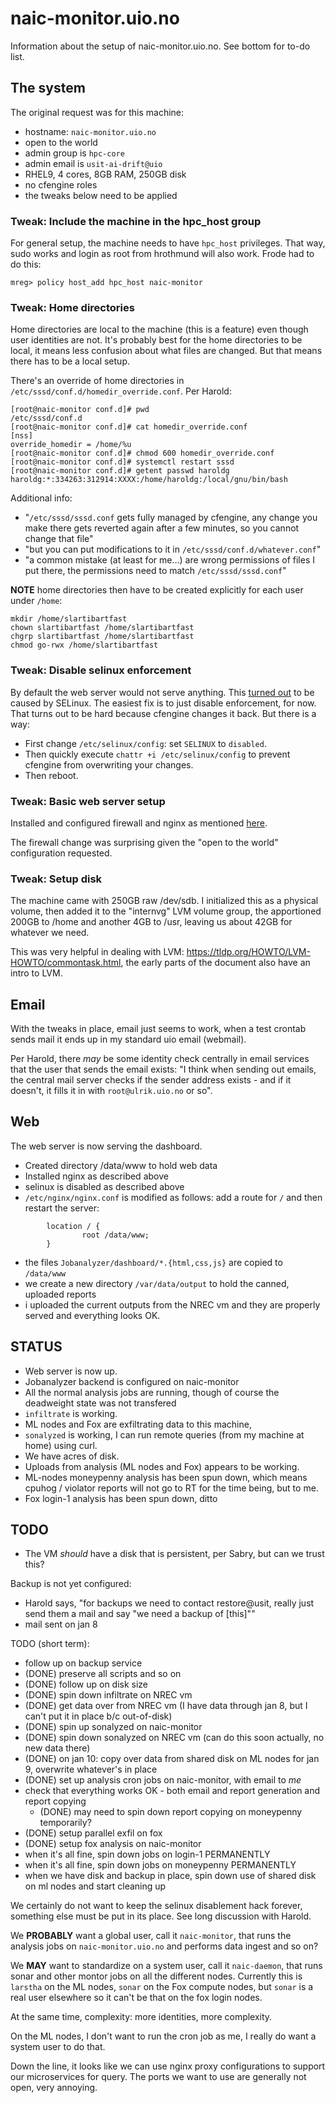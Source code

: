 # naic-monitor.uio.no

Information about the setup of naic-monitor.uio.no.  See bottom for to-do list.

## The system

The original request was for this machine:

- hostname: `naic-monitor.uio.no`
- open to the world
- admin group is `hpc-core`
- admin email is `usit-ai-drift@uio`
- RHEL9, 4 cores, 8GB RAM, 250GB disk
- no cfengine roles
- the tweaks below need to be applied

### Tweak: Include the machine in the hpc_host group

For general setup, the machine needs to have `hpc_host` privileges.  That way, sudo works and login
as root from hrothmund will also work.  Frode had to do this:

```
mreg> policy host_add hpc_host naic-monitor
```

### Tweak: Home directories

Home directories are local to the machine (this is a feature) even though user identities are not.
It's probably best for the home directories to be local, it means less confusion about what files
are changed.  But that means there has to be a local setup.

There's an override of home directories in `/etc/sssd/conf.d/homedir_override.conf`.  Per Harold:
```
[root@naic-monitor conf.d]# pwd
/etc/sssd/conf.d
[root@naic-monitor conf.d]# cat homedir_override.conf
[nss]
override_homedir = /home/%u
[root@naic-monitor conf.d]# chmod 600 homedir_override.conf
[root@naic-monitor conf.d]# systemctl restart sssd
[root@naic-monitor conf.d]# getent passwd haroldg
haroldg:*:334263:312914:XXXX:/home/haroldg:/local/gnu/bin/bash
```

Additional info:
- "`/etc/sssd/sssd.conf` gets fully managed by cfengine, any change you make there gets reverted again after a few minutes, so you cannot change that file"
- "but you can put modifications to it in `/etc/sssd/conf.d/whatever.conf`"
- "a common mistake (at least for me...) are wrong permissions of files I put there, the permissions need to match `/etc/sssd/sssd.conf`"

**NOTE** home directories then have to be created explicitly for each user under `/home`:
```
mkdir /home/slartibartfast
chown slartibartfast /home/slartibartfast
chgrp slartibartfast /home/slartibartfast
chmod go-rwx /home/slartibartfast
```

### Tweak: Disable selinux enforcement

By default the web server would not serve anything.  This [turned
out](https://stackoverflow.com/questions/25774999/nginx-stat-failed-13-permission-denied) to be
caused by SELinux.  The easiest fix is to just disable enforcement, for now.  That turns out to be
hard because cfengine changes it back.  But there is a way:

- First change `/etc/selinux/config`: set `SELINUX` to `disabled`.
- Then quickly execute `chattr +i /etc/selinux/config` to prevent cfengine from overwriting your changes.
- Then reboot.

### Tweak: Basic web server setup

Installed and configured firewall and nginx as mentioned [here](https://access.redhat.com/documentation/en-us/red_hat_enterprise_linux/9/html/deploying_web_servers_and_reverse_proxies/setting-up-and-configuring-nginx_deploying-web-servers-and-reverse-proxies).

The firewall change was surprising given the "open to the world" configuration requested.

### Tweak: Setup disk

The machine came with 250GB raw /dev/sdb.  I initialized this as a physical volume, then added it to
the "internvg" LVM volume group, the apportioned 200GB to /home and another 4GB to /usr, leaving us
about 42GB for whatever we need.

This was very helpful in dealing with LVM: https://tldp.org/HOWTO/LVM-HOWTO/commontask.html, the early
parts of the document also have an intro to LVM.

## Email

With the tweaks in place, email just seems to work, when a test crontab sends mail it ends up in my
standard uio email (webmail).

Per Harold, there *may* be some identity check centrally in email services that the user that sends
the email exists: "I think when sending out emails, the central mail server checks if the sender
address exists - and if it doesn't, it fills it in with `root@ulrik.uio.no` or so".

## Web

The web server is now serving the dashboard.

- Created directory /data/www to hold web data
- Installed nginx as described above
- selinux is disabled as described above
- `/etc/nginx/nginx.conf` is modified as follows: add a route for `/` and then restart the server:
```
        location / {
                root /data/www;
        }
```
- the files `Jobanalyzer/dashboard/*.{html,css,js}` are copied to `/data/www`
- we create a new directory `/var/data/output` to hold the canned, uploaded reports
- i uploaded the current outputs from the NREC vm and they are properly served and everything looks OK.

## STATUS

* Web server is now up.
* Jobanalyzer backend is configured on naic-monitor
* All the normal analysis jobs are running, though of course the deadweight state was not transfered
* `infiltrate` is working.
* ML nodes and Fox are exfiltrating data to this machine,
* `sonalyzed` is working, I can run remote queries (from my machine at home) using curl.
* We have acres of disk.
* Uploads from analysis (ML nodes and Fox) appears to be working.
* ML-nodes moneypenny analysis has been spun down, which means cpuhog / violator reports will not go to RT for the time being, but to me.
* Fox login-1 analysis has been spun down, ditto

## TODO

* The VM *should* have a disk that is persistent, per Sabry, but can we trust this?

Backup is not yet configured:
- Harold says, "for backups we need to contact restore@usit, really just send them a mail and say "we need a backup of [this]""
- mail sent on jan 8

TODO (short term):
- follow up on backup service
- (DONE) preserve all scripts and so on
- (DONE) follow up on disk size
- (DONE) spin down infiltrate on NREC vm
- (DONE) get data over from NREC vm (I have data through jan 8, but I can't put it in place b/c out-of-disk)
- (DONE) spin up sonalyzed on naic-monitor
- (DONE) spin down sonalyzed on NREC vm (can do this soon actually, no new data there)
- (DONE) on jan 10: copy over data from shared disk on ML nodes for jan 9, overwrite whatever's in place
- (DONE) set up analysis cron jobs on naic-monitor, with email to *me*
- check that everything works OK - both email and report generation and report copying
  - (DONE) may need to spin down report copying on moneypenny temporarily?
- (DONE) setup parallel exfil on fox
- (DONE) setup fox analysis on naic-monitor
- when it's all fine, spin down jobs on login-1 PERMANENTLY
- when it's all fine, spin down jobs on moneypenny PERMANENTLY
- when we have disk and backup in place, spin down use of shared disk on ml nodes and start cleaning up

We certainly do not want to keep the selinux disablement hack forever, something else must be put in
its place.  See long discussion with Harold.

We **PROBABLY** want a global user, call it `naic-monitor`, that runs the analysis jobs on
`naic-monitor.uio.no` and performs data ingest and so on?

We **MAY** want to standardize on a system user, call it `naic-daemon`, that runs sonar and other
montor jobs on all the different nodes.  Currently this is `larstha` on the ML nodes, `sonar` on the
Fox compute nodes, but `sonar` is a real user elsewhere so it can't be that on the fox login nodes.

At the same time, complexity: more identities, more complexity.

On the ML nodes, I don't want to run the cron job as me, I really do want a system user to do that.

Down the line, it looks like we can use nginx proxy configurations to support our microservices for
query.  The ports we want to use are generally not open, very annoying.
